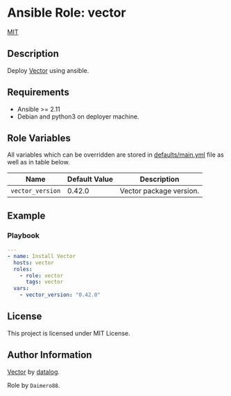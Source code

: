 # Ansible Role: vector
[MIT](https://opensource.org/licenses/MIT)

## Description

Deploy [Vector](https://vector.dev) using ansible.

## Requirements

- Ansible >= 2.11
- Debian and python3 on deployer machine.

## Role Variables

All variables which can be overridden are stored in [defaults/main.yml](defaults/main.yml) file as well as in table below.

| Name           | Default Value | Description                        |
| -------------- | ------------- | -----------------------------------|
| `vector_version` | 0.42.0 | Vector package version. |

## Example

### Playbook

```yaml
---
- name: Install Vector
  hosts: vector
  roles:
    - role: vector
      tags: vector
  vars:
    - vector_version: "0.42.0"

```

## License

This project is licensed under MIT License.


## Author Information

[Vector](https://vector.dev/docs/) by [datalog](https://www.datadoghq.com/about/leadership/).

Role by `Daimero88`.
